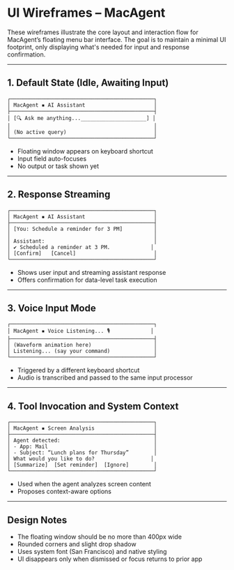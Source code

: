 

# UI Wireframes – MacAgent

These wireframes illustrate the core layout and interaction flow for MacAgent’s floating menu bar interface. The goal is to maintain a minimal UI footprint, only displaying what's needed for input and response confirmation.

---

## 1. Default State (Idle, Awaiting Input)

```plaintext
┌──────────────────────────────────────────────┐
│ MacAgent ▪ AI Assistant                      │
├──────────────────────────────────────────────┤
│ [🔍 Ask me anything..._____________________] │
│                                              │
│ (No active query)                            │
└──────────────────────────────────────────────┘
```

- Floating window appears on keyboard shortcut
- Input field auto-focuses
- No output or task shown yet

---

## 2. Response Streaming

```plaintext
┌──────────────────────────────────────────────┐
│ MacAgent ▪ AI Assistant                      │
├──────────────────────────────────────────────┤
│ [You: Schedule a reminder for 3 PM]          │
│                                              │
│ Assistant:                                   │
│ ✔️ Scheduled a reminder at 3 PM.             │
│ [Confirm]   [Cancel]                         │
└──────────────────────────────────────────────┘
```

- Shows user input and streaming assistant response
- Offers confirmation for data-level task execution

---

## 3. Voice Input Mode

```plaintext
┌──────────────────────────────────────────────┐
│ MacAgent ▪ Voice Listening... 🎙️             │
├──────────────────────────────────────────────┤
│ (Waveform animation here)                    │
│ Listening... (say your command)              │
└──────────────────────────────────────────────┘
```

- Triggered by a different keyboard shortcut
- Audio is transcribed and passed to the same input processor

---

## 4. Tool Invocation and System Context

```plaintext
┌──────────────────────────────────────────────┐
│ MacAgent ▪ Screen Analysis                   │
├──────────────────────────────────────────────┤
│ Agent detected:                              │
│ - App: Mail                                  │
│ - Subject: “Lunch plans for Thursday”        │
│ What would you like to do?                  │
│ [Summarize]  [Set reminder]  [Ignore]        │
└──────────────────────────────────────────────┘
```

- Used when the agent analyzes screen content
- Proposes context-aware options

---

## Design Notes

- The floating window should be no more than 400px wide
- Rounded corners and slight drop shadow
- Uses system font (San Francisco) and native styling
- UI disappears only when dismissed or focus returns to prior app